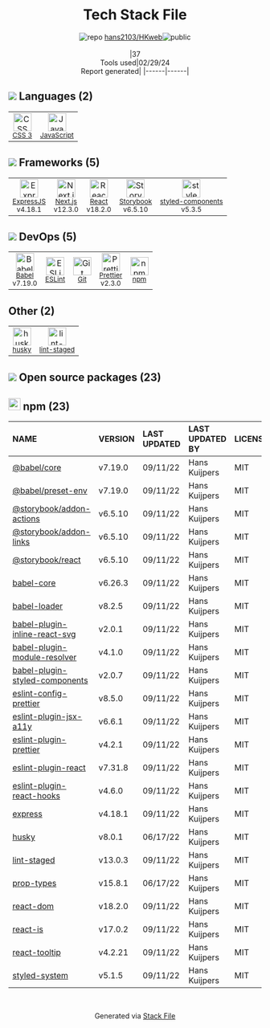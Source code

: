 <!--
&lt;--- Readme.md Snippet without images Start ---&gt;
## Tech Stack
hans2103/HKweb is built on the following main stack:

- [JavaScript](https://developer.mozilla.org/en-US/docs/Web/JavaScript) – Languages
- [ExpressJS](http://expressjs.com/) – Microframeworks (Backend)
- [Next.js](https://nextjs.org/) – Frameworks (Full Stack)
- [React](https://reactjs.org/) – Javascript UI Libraries
- [Storybook](https://storybook.js.org/) – JavaScript Framework Components
- [styled-components](https://styled-components.com) – JavaScript Framework Components
- [Babel](http://babeljs.io/) – JavaScript Compilers
- [ESLint](http://eslint.org/) – Code Review
- [Prettier](https://prettier.io/) – Code Review

Full tech stack [here](/techstack.md)

&lt;--- Readme.md Snippet without images End ---&gt;

&lt;--- Readme.md Snippet with images Start ---&gt;
## Tech Stack
hans2103/HKweb is built on the following main stack:

- <img width='25' height='25' src='https://img.stackshare.io/service/1209/javascript.jpeg' alt='JavaScript'/> [JavaScript](https://developer.mozilla.org/en-US/docs/Web/JavaScript) – Languages
- <img width='25' height='25' src='https://img.stackshare.io/service/1163/hashtag.png' alt='ExpressJS'/> [ExpressJS](http://expressjs.com/) – Microframeworks (Backend)
- <img width='25' height='25' src='https://img.stackshare.io/service/5936/nextjs.png' alt='Next.js'/> [Next.js](https://nextjs.org/) – Frameworks (Full Stack)
- <img width='25' height='25' src='https://img.stackshare.io/service/1020/OYIaJ1KK.png' alt='React'/> [React](https://reactjs.org/) – Javascript UI Libraries
- <img width='25' height='25' src='https://img.stackshare.io/service/9240/sOct-Txm_400x400.png' alt='Storybook'/> [Storybook](https://storybook.js.org/) – JavaScript Framework Components
- <img width='25' height='25' src='https://img.stackshare.io/service/6749/styled-components.png' alt='styled-components'/> [styled-components](https://styled-components.com) – JavaScript Framework Components
- <img width='25' height='25' src='https://img.stackshare.io/service/2739/-1wfGjNw.png' alt='Babel'/> [Babel](http://babeljs.io/) – JavaScript Compilers
- <img width='25' height='25' src='https://img.stackshare.io/service/3337/Q4L7Jncy.jpg' alt='ESLint'/> [ESLint](http://eslint.org/) – Code Review
- <img width='25' height='25' src='https://img.stackshare.io/service/7035/default_66f265943abed56bcdbfca1c866a4261b1fbb063.jpg' alt='Prettier'/> [Prettier](https://prettier.io/) – Code Review

Full tech stack [here](/techstack.md)

&lt;--- Readme.md Snippet with images End ---&gt;
-->
<div align="center">

# Tech Stack File
![](https://img.stackshare.io/repo.svg "repo") [hans2103/HKweb](https://github.com/hans2103/HKweb)![](https://img.stackshare.io/public_badge.svg "public")
<br/><br/>
|37<br/>Tools used|02/29/24 <br/>Report generated|
|------|------|
</div>

## <img src='https://img.stackshare.io/languages.svg'/> Languages (2)
<table><tr>
  <td align='center'>
  <img width='36' height='36' src='https://img.stackshare.io/service/6727/css.png' alt='CSS 3'>
  <br>
  <sub><a href="https://developer.mozilla.org/en-US/docs/Web/CSS/CSS3">CSS 3</a></sub>
  <br>
  <sub></sub>
</td>

<td align='center'>
  <img width='36' height='36' src='https://img.stackshare.io/service/1209/javascript.jpeg' alt='JavaScript'>
  <br>
  <sub><a href="https://developer.mozilla.org/en-US/docs/Web/JavaScript">JavaScript</a></sub>
  <br>
  <sub></sub>
</td>

</tr>
</table>

## <img src='https://img.stackshare.io/frameworks.svg'/> Frameworks (5)
<table><tr>
  <td align='center'>
  <img width='36' height='36' src='https://img.stackshare.io/service/1163/hashtag.png' alt='ExpressJS'>
  <br>
  <sub><a href="http://expressjs.com/">ExpressJS</a></sub>
  <br>
  <sub>v4.18.1</sub>
</td>

<td align='center'>
  <img width='36' height='36' src='https://img.stackshare.io/service/5936/nextjs.png' alt='Next.js'>
  <br>
  <sub><a href="https://nextjs.org/">Next.js</a></sub>
  <br>
  <sub>v12.3.0</sub>
</td>

<td align='center'>
  <img width='36' height='36' src='https://img.stackshare.io/service/1020/OYIaJ1KK.png' alt='React'>
  <br>
  <sub><a href="https://reactjs.org/">React</a></sub>
  <br>
  <sub>v18.2.0</sub>
</td>

<td align='center'>
  <img width='36' height='36' src='https://img.stackshare.io/service/9240/sOct-Txm_400x400.png' alt='Storybook'>
  <br>
  <sub><a href="https://storybook.js.org/">Storybook</a></sub>
  <br>
  <sub>v6.5.10</sub>
</td>

<td align='center'>
  <img width='36' height='36' src='https://img.stackshare.io/service/6749/styled-components.png' alt='styled-components'>
  <br>
  <sub><a href="https://styled-components.com">styled-components</a></sub>
  <br>
  <sub>v5.3.5</sub>
</td>

</tr>
</table>

## <img src='https://img.stackshare.io/devops.svg'/> DevOps (5)
<table><tr>
  <td align='center'>
  <img width='36' height='36' src='https://img.stackshare.io/service/2739/-1wfGjNw.png' alt='Babel'>
  <br>
  <sub><a href="http://babeljs.io/">Babel</a></sub>
  <br>
  <sub>v7.19.0</sub>
</td>

<td align='center'>
  <img width='36' height='36' src='https://img.stackshare.io/service/3337/Q4L7Jncy.jpg' alt='ESLint'>
  <br>
  <sub><a href="http://eslint.org/">ESLint</a></sub>
  <br>
  <sub></sub>
</td>

<td align='center'>
  <img width='36' height='36' src='https://img.stackshare.io/service/1046/git.png' alt='Git'>
  <br>
  <sub><a href="http://git-scm.com/">Git</a></sub>
  <br>
  <sub></sub>
</td>

<td align='center'>
  <img width='36' height='36' src='https://img.stackshare.io/service/7035/default_66f265943abed56bcdbfca1c866a4261b1fbb063.jpg' alt='Prettier'>
  <br>
  <sub><a href="https://prettier.io/">Prettier</a></sub>
  <br>
  <sub>v2.3.0</sub>
</td>

<td align='center'>
  <img width='36' height='36' src='https://img.stackshare.io/service/1120/lejvzrnlpb308aftn31u.png' alt='npm'>
  <br>
  <sub><a href="https://www.npmjs.com/">npm</a></sub>
  <br>
  <sub></sub>
</td>

</tr>
</table>

## Other (2)
<table><tr>
  <td align='center'>
  <img width='36' height='36' src='https://img.stackshare.io/service/9527/5502029.jpeg' alt='husky'>
  <br>
  <sub><a href="https://github.com/typicode/husky">husky</a></sub>
  <br>
  <sub></sub>
</td>

<td align='center'>
  <img width='36' height='36' src='https://img.stackshare.io/service/10577/11071.jpeg' alt='lint-staged'>
  <br>
  <sub><a href="https://github.com/okonet/lint-staged">lint-staged</a></sub>
  <br>
  <sub></sub>
</td>

</tr>
</table>


## <img src='https://img.stackshare.io/group.svg' /> Open source packages (23)</h2>

## <img width='24' height='24' src='https://img.stackshare.io/service/1120/lejvzrnlpb308aftn31u.png'/> npm (23)

|NAME|VERSION|LAST UPDATED|LAST UPDATED BY|LICENSE|VULNERABILITIES|
|:------|:------|:------|:------|:------|:------|
|[@babel/core](https://www.npmjs.com/@babel/core)|v7.19.0|09/11/22|Hans Kuijpers |MIT|N/A|
|[@babel/preset-env](https://www.npmjs.com/@babel/preset-env)|v7.19.0|09/11/22|Hans Kuijpers |MIT|N/A|
|[@storybook/addon-actions](https://www.npmjs.com/@storybook/addon-actions)|v6.5.10|09/11/22|Hans Kuijpers |MIT|N/A|
|[@storybook/addon-links](https://www.npmjs.com/@storybook/addon-links)|v6.5.10|09/11/22|Hans Kuijpers |MIT|N/A|
|[@storybook/react](https://www.npmjs.com/@storybook/react)|v6.5.10|09/11/22|Hans Kuijpers |MIT|N/A|
|[babel-core](https://www.npmjs.com/babel-core)|v6.26.3|09/11/22|Hans Kuijpers |MIT|N/A|
|[babel-loader](https://www.npmjs.com/babel-loader)|v8.2.5|09/11/22|Hans Kuijpers |MIT|N/A|
|[babel-plugin-inline-react-svg](https://www.npmjs.com/babel-plugin-inline-react-svg)|v2.0.1|09/11/22|Hans Kuijpers |MIT|N/A|
|[babel-plugin-module-resolver](https://www.npmjs.com/babel-plugin-module-resolver)|v4.1.0|09/11/22|Hans Kuijpers |MIT|N/A|
|[babel-plugin-styled-components](https://www.npmjs.com/babel-plugin-styled-components)|v2.0.7|09/11/22|Hans Kuijpers |MIT|N/A|
|[eslint-config-prettier](https://www.npmjs.com/eslint-config-prettier)|v8.5.0|09/11/22|Hans Kuijpers |MIT|N/A|
|[eslint-plugin-jsx-a11y](https://www.npmjs.com/eslint-plugin-jsx-a11y)|v6.6.1|09/11/22|Hans Kuijpers |MIT|N/A|
|[eslint-plugin-prettier](https://www.npmjs.com/eslint-plugin-prettier)|v4.2.1|09/11/22|Hans Kuijpers |MIT|N/A|
|[eslint-plugin-react](https://www.npmjs.com/eslint-plugin-react)|v7.31.8|09/11/22|Hans Kuijpers |MIT|N/A|
|[eslint-plugin-react-hooks](https://www.npmjs.com/eslint-plugin-react-hooks)|v4.6.0|09/11/22|Hans Kuijpers |MIT|N/A|
|[express](https://www.npmjs.com/express)|v4.18.1|09/11/22|Hans Kuijpers |MIT|N/A|
|[husky](https://www.npmjs.com/husky)|v8.0.1|06/17/22|Hans Kuijpers |MIT|N/A|
|[lint-staged](https://www.npmjs.com/lint-staged)|v13.0.3|09/11/22|Hans Kuijpers |MIT|N/A|
|[prop-types](https://www.npmjs.com/prop-types)|v15.8.1|06/17/22|Hans Kuijpers |MIT|N/A|
|[react-dom](https://www.npmjs.com/react-dom)|v18.2.0|09/11/22|Hans Kuijpers |MIT|N/A|
|[react-is](https://www.npmjs.com/react-is)|v17.0.2|09/11/22|Hans Kuijpers |MIT|N/A|
|[react-tooltip](https://www.npmjs.com/react-tooltip)|v4.2.21|09/11/22|Hans Kuijpers |MIT|N/A|
|[styled-system](https://www.npmjs.com/styled-system)|v5.1.5|09/11/22|Hans Kuijpers |MIT|N/A|

<br/>
<div align='center'>

Generated via [Stack File](https://github.com/marketplace/stack-file)
